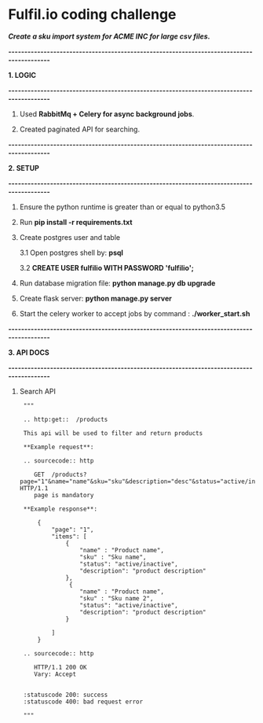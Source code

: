 # Fulfil.io coding challenge

***Create a sku import system for ACME INC for large csv files.*** 

**-----------------------------------------------------------------------------------------**

**1. LOGIC**

**-----------------------------------------------------------------------------------------**

1. Used **RabbitMq + Celery for async background jobs**.

2. Created paginated API for searching.  

**-----------------------------------------------------------------------------------------**

**2. SETUP**


**-----------------------------------------------------------------------------------------**


1. Ensure the python runtime is greater than or equal to python3.5 

2. Run **pip install -r requirements.txt**

3. Create postgres user and table 

    3.1 Open postgres shell by: **psql**
    
    3.2 **CREATE USER fulfilio WITH PASSWORD 'fulfilio';**

4. Run database migration file: **python manage.py db upgrade**

5. Create flask server: **python manage.py server** 

6. Start the celery worker to accept jobs by command : **./worker_start.sh**

**-----------------------------------------------------------------------------------------**

**3. API DOCS**


**-----------------------------------------------------------------------------------------**


1. Search API

        """

        .. http:get::  /products

        This api will be used to filter and return products

        **Example request**:

        .. sourcecode:: http

           GET  /products?page="1"&name="name"&sku="sku"&description="desc"&status="active/inactive"  HTTP/1.1
           page is mandatory

        **Example response**:

            {
                "page": "1",
                "items": [
                    {
                        "name" : "Product name",
                        "sku" : "Sku name",
                        "status": "active/inactive",
                        "description": "product description"
                    },
                     {
                        "name" : "Product name",
                        "sku" : "Sku name 2",
                        "status": "active/inactive",
                        "description": "product description"
                    }
                    
                ]
            }

        .. sourcecode:: http

           HTTP/1.1 200 OK
           Vary: Accept


        :statuscode 200: success
        :statuscode 400: bad request error

        """